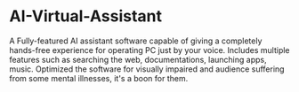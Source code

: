 # AI-Virtual-Assistant
A Fully-featured AI assistant software capable of giving a
completely hands-free experience for operating PC just by your voice.
Includes multiple features such as searching the web, documentations, launching apps, music. Optimized the software for visually impaired and audience
suffering from some mental illnesses, it's a boon for them.

